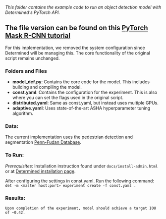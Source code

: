 
*This folder contains the example code to run an object detection model with Determined's PyTorch API.*
## The file version can be found on this [PyTorch Mask R-CNN tutorial](https://pytorch.org/tutorials/intermediate/torchvision_tutorial.html)

For this implementation, we removed the system configuration since Determined will be managing this. The core functionality of the original script remains unchanged.

### Folders and Files
* **model_def.py**: Contains the core code for the model. This includes building and compiling the model.
* **const.yaml**: Contains the configuration for the experiment. This is also where you can set the flags used in the original script.
* **distributed.yaml**: Same as const.yaml, but instead uses multiple GPUs.
* **adaptive.yaml**: Uses state-of-the-art ASHA hyperparameter tuning algorithm.

### Data:
   The current implementation uses the pedestrian detection and segmentation [Penn-Fudan Database](https://www.cis.upenn.edu/~jshi/ped_html/).

### To Run:
   *Prerequisites*:
      Installation instruction found under `docs/install-admin.html` or at [Determined installation page](https://docs.determined.ai/latest/index.html).

   After configuring the settings in const.yaml. Run the following command:
     `det -m <master host:port> experiment create -f const.yaml . `

### Results:
    Upon completion of the experiment, model should achieve a target IOU of ~0.42.

